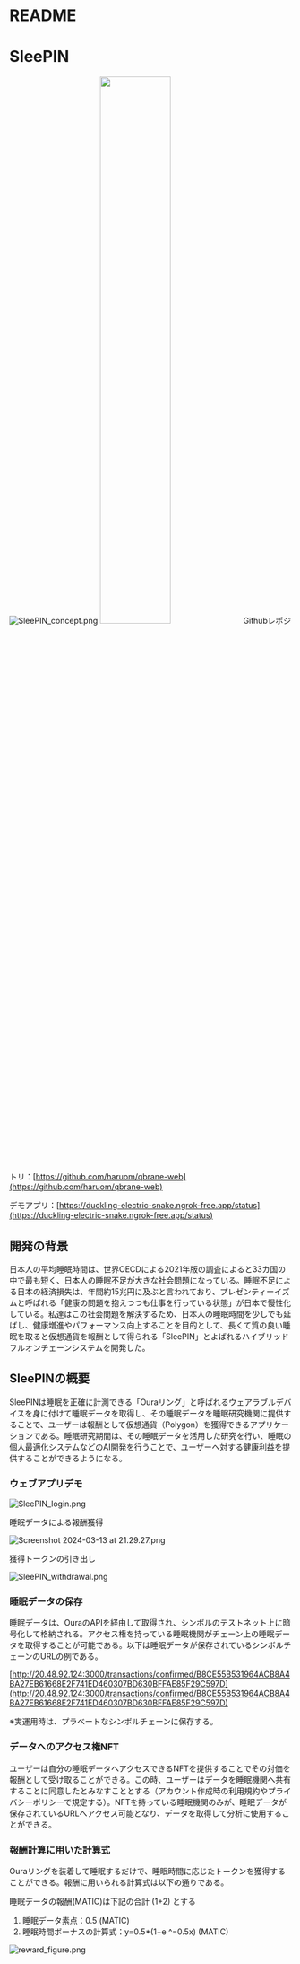 # README

# SleePIN

![SleePIN_concept.png](./SleePIN_concept.png)
<img src="./SleePIN_concept.png" width="50%">
Githubレポジトリ：[https://github.com/haruom/qbrane-web](https://github.com/haruom/qbrane-web)

デモアプリ：[https://duckling-electric-snake.ngrok-free.app/status](https://duckling-electric-snake.ngrok-free.app/status)

## 開発の背景

日本人の平均睡眠時間は、世界OECDによる2021年版の調査によると33カ国の中で最も短く、日本人の睡眠不足が大きな社会問題になっている。睡眠不足による日本の経済損失は、年間約15兆円に及ぶと言われており、プレゼンティーイズムと呼ばれる「健康の問題を抱えつつも仕事を行っている状態」が日本で慢性化している。私達はこの社会問題を解決するため、日本人の睡眠時間を少しでも延ばし、健康増進やパフォーマンス向上することを目的として、長くて質の良い睡眠を取ると仮想通貨を報酬として得られる「SleePIN」とよばれるハイブリッドフルオンチェーンシステムを開発した。

## SleePINの概要

SleePINは睡眠を正確に計測できる「Ouraリング」と呼ばれるウェアラブルデバイスを身に付けて睡眠データを取得し、その睡眠データを睡眠研究機関に提供することで、ユーザーは報酬として仮想通貨（Polygon）を獲得できるアプリケーションである。睡眠研究期間は、その睡眠データを活用した研究を行い、睡眠の個人最適化システムなどのAI開発を行うことで、ユーザーへ対する健康利益を提供することができるようになる。

### ウェブアプリデモ

![SleePIN_login.png](./SleePIN_login.png)

睡眠データによる報酬獲得

![Screenshot 2024-03-13 at 21.29.27.png](./SleePIN_main.png)

獲得トークンの引き出し

![SleePIN_withdrawal.png](./SleePIN_withdrawal.png)

### 睡眠データの保存

睡眠データは、OuraのAPIを経由して取得され、シンボルのテストネット上に暗号化して格納される。アクセス権を持っている睡眠機関がチェーン上の睡眠データを取得することが可能である。以下は睡眠データが保存されているシンボルチェーンのURLの例である。

[http://20.48.92.124:3000/transactions/confirmed/B8CE55B531964ACB8A4BA27EB61668E2F741ED460307BD630BFFAE85F29C597D](http://20.48.92.124:3000/transactions/confirmed/B8CE55B531964ACB8A4BA27EB61668E2F741ED460307BD630BFFAE85F29C597D)

※実運用時は、プラベートなシンボルチェーンに保存する。

### データへのアクセス権NFT

ユーザーは自分の睡眠データへアクセスできるNFTを提供することでその対価を報酬として受け取ることができる。この時、ユーザーはデータを睡眠機関へ共有することに同意したとみなすこととする（アカウント作成時の利用規約やプライバシーポリシーで規定する）。NFTを持っている睡眠機関のみが、睡眠データが保存されているURLへアクセス可能となり、データを取得して分析に使用することができる。

### 報酬計算に用いた計算式

Ouraリングを装着して睡眠するだけで、睡眠時間に応じたトークンを獲得することができる。報酬に用いられる計算式は以下の通りである。

睡眠データの報酬(MATIC)は下記の合計 (1+2) とする

1. 睡眠データ素点：0.5 (MATIC)
2. 睡眠時間ボーナスの計算式：y=0.5*(1−e ^−0.5x) (MATIC)

![reward_figure.png](./reward_figure.png)
